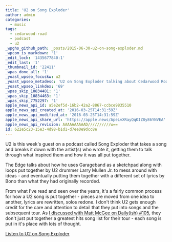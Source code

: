 ```yaml
---
title: 'U2 on Song Exploder'
author: admin
categories:
  - music
tags:
  - cedarwood-road
  - podcast
  - u2
_wpghs_github_path: _posts/2015-06-30-u2-on-song-exploder.md
_wpcom_is_markdown: '1'
_edit_lock: '1435677840:1'
_edit_last: '1'
_thumbnail_id: '22411'
_wpas_done_all: '1'
_yoast_wpseo_focuskw: u2
_yoast_wpseo_metadesc: 'U2 on Song Exploder talking about Cedarwood Road from their 2015 album Songs Of Innocence.'
_yoast_wpseo_linkdex: '69'
_wpas_skip_10834481: '1'
_wpas_skip_10834463: '1'
_wpas_skip_7752297: '1'
apple_news_api_id: a5e2ef5d-16b2-42a2-8867-ccbce9835510
apple_news_api_created_at: '2016-03-25T14:31:59Z'
apple_news_api_modified_at: '2016-03-25T14:31:59Z'
apple_news_api_share_url: 'https://apple.news/ApeLvXRayQqKIZ8y86YNVEA'
apple_news_api_revision: AAAAAAAAAAD//////////w==
id: 622e5c23-15e3-4d98-b1d1-d7ee0e9dcc8e
---
```

<p>U2 is this week's guest on a podcast called Song Exploder that takes a song and breaks it down with the artist(s) who wrote it, getting them to talk through what inspired them and how it was all put together.</p>
<p>The Edge talks about how he uses Garageband as a sketchpad along with loops put together by U2 drummer Larry Mullen Jr. to mess around with ideas - and eventually putting them together with a different set of lyrics by Bono than what they had originally recorded.</p>
<p>From what I've read and seen over the years, it's a fairly common process for how a U2 song is put together - pieces are moved from one idea to another, lyrics are rewritten, solos redone. I don't think U2 gets enough credit for the care and attention to detail that they put into songs and the subsequent tour. As <a href="http://goodstuff.fm/dailyish/105">I discussed with Matt McGee on Daily(ish) #105</a>, they don't just put together a greatest hits song list for their tour - each song is put in it's place with lots of thought.</p>
<p><a href="http://songexploder.net/u2">Listen to U2 on Song Exploder</a></p>
